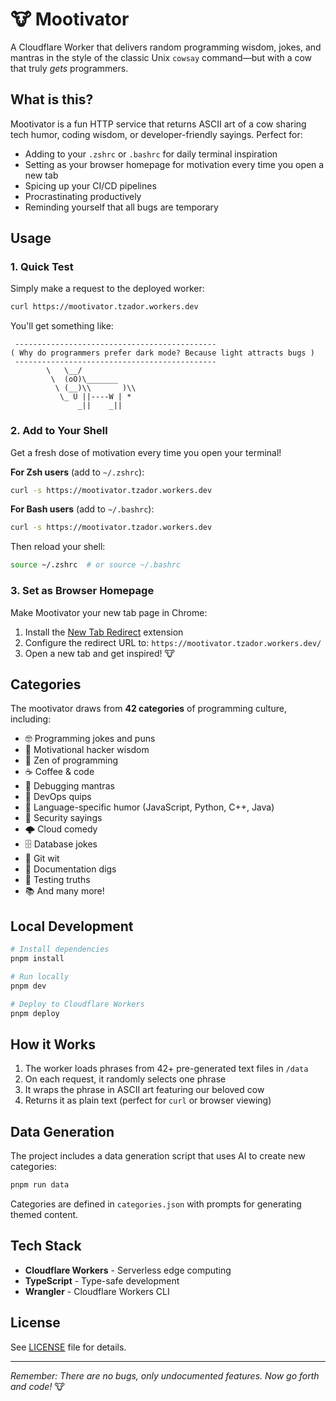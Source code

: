 # 🐮 Mootivator

A Cloudflare Worker that delivers random programming wisdom, jokes, and mantras in the style of the classic Unix `cowsay` command—but with a cow that truly *gets* programmers.

## What is this?

Mootivator is a fun HTTP service that returns ASCII art of a cow sharing tech humor, coding wisdom, or developer-friendly sayings. Perfect for:

- Adding to your `.zshrc` or `.bashrc` for daily terminal inspiration
- Setting as your browser homepage for motivation every time you open a new tab
- Spicing up your CI/CD pipelines
- Procrastinating productively
- Reminding yourself that all bugs are temporary

## Usage

### 1. Quick Test

Simply make a request to the deployed worker:

```bash
curl https://mootivator.tzador.workers.dev
```

You'll get something like:

```
 ---------------------------------------------
( Why do programmers prefer dark mode? Because light attracts bugs )
 ---------------------------------------------
        \   \__/
         \  (oO)\_______
          \ (__)\\       )\\
           \_ U ||----W | *
               _||    _||
```

### 2. Add to Your Shell

Get a fresh dose of motivation every time you open your terminal!

**For Zsh users** (add to `~/.zshrc`):
```bash
curl -s https://mootivator.tzador.workers.dev
```

**For Bash users** (add to `~/.bashrc`):
```bash
curl -s https://mootivator.tzador.workers.dev
```

Then reload your shell:
```bash
source ~/.zshrc  # or source ~/.bashrc
```

### 3. Set as Browser Homepage

Make Mootivator your new tab page in Chrome:

1. Install the [New Tab Redirect](https://chromewebstore.google.com/detail/new-tab-redirect/icpgjfneehieebagbmdbhnlpiopdcmna?pli=1) extension
2. Configure the redirect URL to: `https://mootivator.tzador.workers.dev/`
3. Open a new tab and get inspired! 🐮

## Categories

The mootivator draws from **42 categories** of programming culture, including:

- 🤓 Programming jokes and puns
- 💪 Motivational hacker wisdom
- 🧘 Zen of programming
- ☕ Coffee & code
- 🐛 Debugging mantras
- 🔧 DevOps quips
- 🎯 Language-specific humor (JavaScript, Python, C++, Java)
- 🔐 Security sayings
- 🌩️ Cloud comedy
- 🗄️ Database jokes
- 🔀 Git wit
- 📝 Documentation digs
- 🧪 Testing truths
- 📚 And many more!

## Local Development

```bash
# Install dependencies
pnpm install

# Run locally
pnpm dev

# Deploy to Cloudflare Workers
pnpm deploy
```

## How it Works

1. The worker loads phrases from 42+ pre-generated text files in `/data`
2. On each request, it randomly selects one phrase
3. It wraps the phrase in ASCII art featuring our beloved cow
4. Returns it as plain text (perfect for `curl` or browser viewing)

## Data Generation

The project includes a data generation script that uses AI to create new categories:

```bash
pnpm run data
```

Categories are defined in `categories.json` with prompts for generating themed content.

## Tech Stack

- **Cloudflare Workers** - Serverless edge computing
- **TypeScript** - Type-safe development
- **Wrangler** - Cloudflare Workers CLI

## License

See [LICENSE](LICENSE) file for details.

---

*Remember: There are no bugs, only undocumented features. Now go forth and code!* 🐮